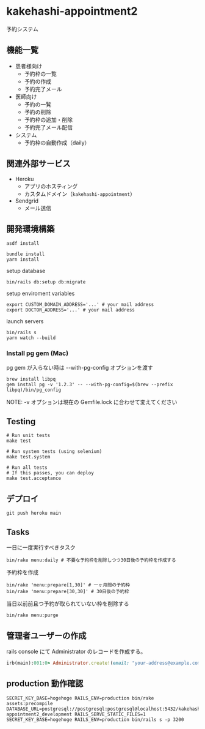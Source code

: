 # kakehashi-appointment2

予約システム

## 機能一覧

- 患者様向け
  - 予約枠の一覧
  - 予約の作成
  - 予約完了メール
- 医師向け
  - 予約の一覧
  - 予約の削除
  - 予約枠の追加・削除
  - 予約完了メール配信
- システム
  - 予約枠の自動作成（daily）

## 関連外部サービス

- Heroku
  - アプリのホスティング
  - カスタムドメイン（`kakehashi-appointment`）
- Sendgrid
  - メール送信

## 開発環境構築

```
asdf install

bundle install
yarn install
```

setup database

```
bin/rails db:setup db:migrate
```

setup enviroment variables
```
export CUSTOM_DOMAIN_ADDRESS='...' # your mail address
export DOCTOR_ADDRESS='...' # your mail address
```

launch servers

```
bin/rails s
yarn watch --build
```

### Install pg gem (Mac)

pg gem が入らない時は --with-pg-config オプションを渡す

```
brew install libpq
gem install pg -v '1.2.3' -- --with-pg-config=$(brew --prefix libpq)/bin/pg_config
```

NOTE: -v オプションは現在の Gemfile.lock に合わせて変えてください

## Testing

```
# Run unit tests
make test

# Run system tests (using selenium)
make test.system

# Run all tests
# If this passes, you can deploy
make test.acceptance
```

## デプロイ

```
git push heroku main
```

## Tasks

一日に一度実行すべきタスク

```
bin/rake menu:daily # 不要な予約枠を削除しつつ30日後の予約枠を作成する
```

予約枠を作成

```
bin/rake 'menu:prepare[1,30]' # 一ヶ月間の予約枠
bin/rake 'menu:prepare[30,30]' # 30日後の予約枠
```

当日以前前且つ予約が取られていない枠を削除する

```
bin/rake menu:purge
```

## 管理者ユーザーの作成

rails console にて Administrator のレコードを作成する。

```ruby
irb(main):001:0> Administrator.create!(email: "your-address@example.com", password: 'testtest')
```

## production 動作確認

```
SECRET_KEY_BASE=hogehoge RAILS_ENV=production bin/rake assets:precompile
DATABASE_URL=postgresql://postgresql:postgresql@localhost:5432/kakehashi-appointment2_development RAILS_SERVE_STATIC_FILES=1 SECRET_KEY_BASE=hogehoge RAILS_ENV=production bin/rails s -p 3200
```
